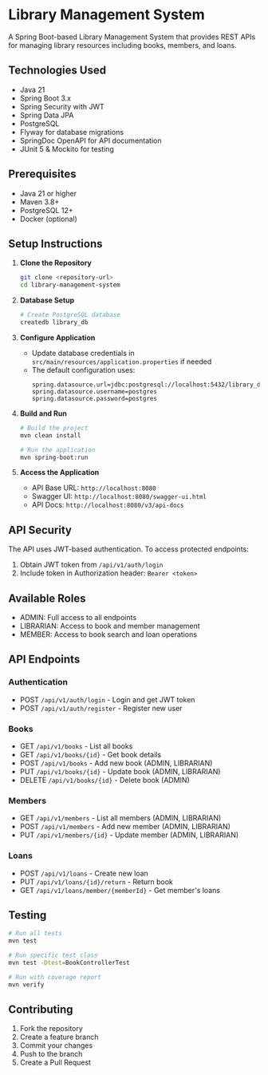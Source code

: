 # Library Management System

A Spring Boot-based Library Management System that provides REST APIs for managing library resources including books, members, and loans.

## Technologies Used

- Java 21
- Spring Boot 3.x
- Spring Security with JWT
- Spring Data JPA
- PostgreSQL
- Flyway for database migrations
- SpringDoc OpenAPI for API documentation
- JUnit 5 & Mockito for testing

## Prerequisites

- Java 21 or higher
- Maven 3.8+
- PostgreSQL 12+
- Docker (optional)

## Setup Instructions

1. **Clone the Repository**
   ```bash
   git clone <repository-url>
   cd library-management-system
   ```

2. **Database Setup**
   ```bash
   # Create PostgreSQL database
   createdb library_db
   ```

3. **Configure Application**
   - Update database credentials in `src/main/resources/application.properties` if needed
   - The default configuration uses:
     ```properties
     spring.datasource.url=jdbc:postgresql://localhost:5432/library_db
     spring.datasource.username=postgres
     spring.datasource.password=postgres
     ```

4. **Build and Run**
   ```bash
   # Build the project
   mvn clean install

   # Run the application
   mvn spring-boot:run
   ```

5. **Access the Application**
   - API Base URL: `http://localhost:8080`
   - Swagger UI: `http://localhost:8080/swagger-ui.html`
   - API Docs: `http://localhost:8080/v3/api-docs`

## API Security

The API uses JWT-based authentication. To access protected endpoints:

1. Obtain JWT token from `/api/v1/auth/login`
2. Include token in Authorization header: `Bearer <token>`

## Available Roles

- ADMIN: Full access to all endpoints
- LIBRARIAN: Access to book and member management
- MEMBER: Access to book search and loan operations

## API Endpoints

### Authentication
- POST `/api/v1/auth/login` - Login and get JWT token
- POST `/api/v1/auth/register` - Register new user

### Books
- GET `/api/v1/books` - List all books
- GET `/api/v1/books/{id}` - Get book details
- POST `/api/v1/books` - Add new book (ADMIN, LIBRARIAN)
- PUT `/api/v1/books/{id}` - Update book (ADMIN, LIBRARIAN)
- DELETE `/api/v1/books/{id}` - Delete book (ADMIN)

### Members
- GET `/api/v1/members` - List all members (ADMIN, LIBRARIAN)
- POST `/api/v1/members` - Add new member (ADMIN, LIBRARIAN)
- PUT `/api/v1/members/{id}` - Update member (ADMIN, LIBRARIAN)

### Loans
- POST `/api/v1/loans` - Create new loan
- PUT `/api/v1/loans/{id}/return` - Return book
- GET `/api/v1/loans/member/{memberId}` - Get member's loans

## Testing

```bash
# Run all tests
mvn test

# Run specific test class
mvn test -Dtest=BookControllerTest

# Run with coverage report
mvn verify
```

## Contributing

1. Fork the repository
2. Create a feature branch
3. Commit your changes
4. Push to the branch
5. Create a Pull Request